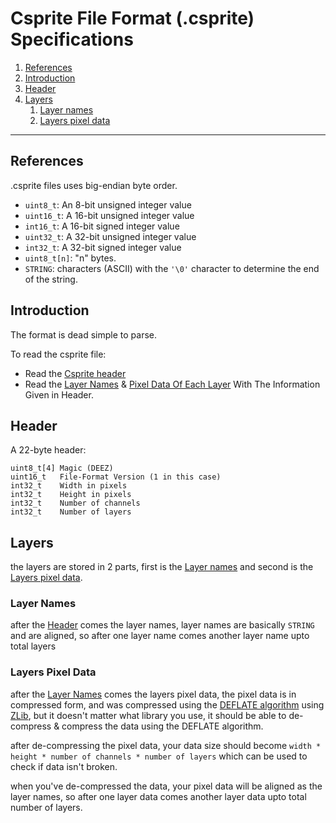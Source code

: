 # Csprite File Format (.csprite) Specifications

1. [References](#references)
2. [Introduction](#introduction)
3. [Header](#header)
4. [Layers](#layers)
    1. [Layer names](#layer-names)
    1. [Layers pixel data](#layers-pixel-data)

---
## References

.csprite files uses big-endian byte order.

* `uint8_t`:  An 8-bit unsigned integer value
* `uint16_t`: A 16-bit unsigned integer value
* `int16_t`:  A 16-bit signed integer value
* `uint32_t`: A 32-bit unsigned integer value
* `int32_t`:  A 32-bit signed integer value
* `uint8_t[n]`:  "n" bytes.
* `STRING`:   characters (ASCII) with the `'\0'` character to determine the end of the string.

## Introduction

The format is dead simple to parse.

To read the csprite file:

* Read the [Csprite header](#header)
* Read the [Layer Names](#layers) & [Pixel Data Of Each Layer](#pixel-data) With The Information Given in Header.

## Header

A 22-byte header:

```
uint8_t[4] Magic (DEEZ)
uint16_t   File-Format Version (1 in this case)
int32_t    Width in pixels
int32_t    Height in pixels
int32_t    Number of channels
int32_t    Number of layers
```

## Layers
the layers are stored in 2 parts, first is the [Layer names](#layer-names) and second is the [Layers pixel data](#layers-pixel-data).

### Layer Names
after the [Header](#header) comes the layer names, layer names are basically `STRING` and are aligned, so after one layer name comes another layer name upto total layers

### Layers Pixel Data
after the [Layer Names](#layer-names) comes the layers pixel data, the pixel data is in compressed form, and was compressed using the [DEFLATE algorithm](https://en.wikipedia.org/wiki/Deflate) using [ZLib](https://en.wikipedia.org/wiki/Zlib), but it doesn't matter what library you use, it should be able to de-compress & compress the data using the DEFLATE algorithm.

after de-compressing the pixel data, your data size should become `width * height * number of channels * number of layers` which can be used to check if data isn't broken.

when you've de-compressed the data, your pixel data will be aligned as the layer names, so after one layer data comes another layer data upto total number of layers.


